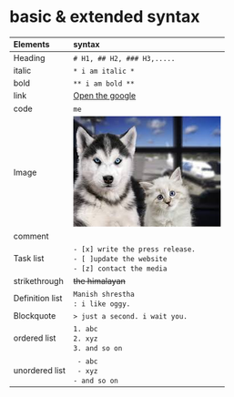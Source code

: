 # basic & extended syntax

| Elements|  syntax|
|:---------|:-----------|
| Heading| `# H1, ## H2, ### H3,.....`|
|italic|`* i am italic *`|
| bold| `** i am bold **`|
| link| [Open the google](https://google.com)|
| code| `me`
| Image| ![ manish](pets.jpg)|
| comment|<!--- my name is comment --->|
| Task list| `- [x] write the press release.`<br> `- [ ]update the website`<br> `- [z] contact the media`|
| strikethrough| ~~the himalayan~~|
|Definition list| `Manish shrestha`<br>`: i like oggy.`
|Blockquote| `> just a second. i wait you.`
|ordered list|`1. abc`<br> `2. xyz`<br> `3. and so on`
|unordered list| ` - abc` <br> ` - xyz` <br> `- and so on`